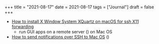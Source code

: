 +++
title = "2021-08-17"
date = 2021-08-17
tags = ["Journal"]
draft = false
+++

-   [How to install X Window System XQuartz on macOS for ssh X11 forwarding](https://www.cyberciti.biz/faq/apple-osx-mountain-lion-mavericks-install-xquartz-server/)
    -   run GUI apps on a remote server () on Mac OS
-   [How to send notifications over SSH to Mac OS](https://superuser.com/questions/645036/how-can-i-trigger-a-notification-from-a-remote-terminal-in-os-x) ()